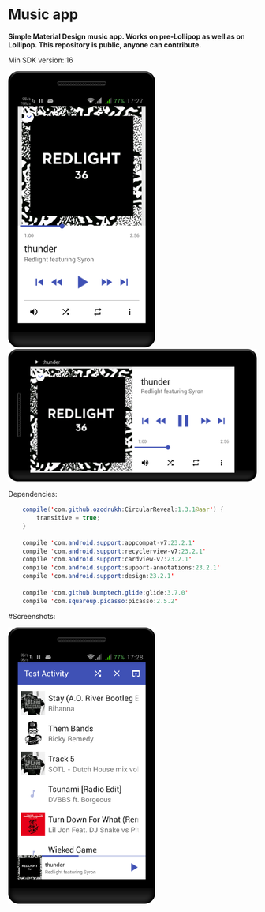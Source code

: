 # Music app
**Simple Material Design music app. Works on pre-Lollipop as well as on Lollipop. This repository is public, anyone can contribute.** 

Min SDK version: 16

![alt tag](https://github.com/PIBODIBU/Music-app/blob/master/Screenshots/1.png) ![alt tag](https://github.com/PIBODIBU/Music-app/blob/master/Screenshots/2.png)

Dependencies:
```java
    compile('com.github.ozodrukh:CircularReveal:1.3.1@aar') {
        transitive = true;
    }

    compile 'com.android.support:appcompat-v7:23.2.1'
    compile 'com.android.support:recyclerview-v7:23.2.1'
    compile 'com.android.support:cardview-v7:23.2.1'
    compile 'com.android.support:support-annotations:23.2.1'
    compile 'com.android.support:design:23.2.1'

    compile 'com.github.bumptech.glide:glide:3.7.0'
    compile 'com.squareup.picasso:picasso:2.5.2'
```
#Screenshots:

![alt tag](https://github.com/PIBODIBU/Music-app/blob/master/Screenshots/3.png)
